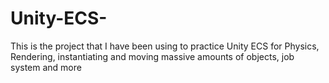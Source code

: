 # Unity-ECS-
This is the project that I have been using to practice Unity ECS for Physics, Rendering, instantiating and moving massive amounts of objects, job system and more  

